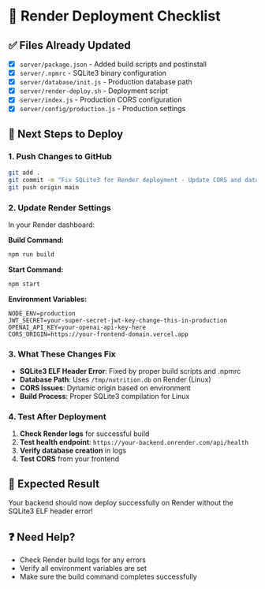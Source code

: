 # 🚀 Render Deployment Checklist

## ✅ **Files Already Updated**

- [x] `server/package.json` - Added build scripts and postinstall
- [x] `server/.npmrc` - SQLite3 binary configuration
- [x] `server/database/init.js` - Production database path
- [x] `server/render-deploy.sh` - Deployment script
- [x] `server/index.js` - Production CORS configuration
- [x] `server/config/production.js` - Production settings

## 🔄 **Next Steps to Deploy**

### **1. Push Changes to GitHub**
```bash
git add .
git commit -m "Fix SQLite3 for Render deployment - Update CORS and database config"
git push origin main
```

### **2. Update Render Settings**

In your Render dashboard:

**Build Command:**
```bash
npm run build
```

**Start Command:**
```bash
npm start
```

**Environment Variables:**
```
NODE_ENV=production
JWT_SECRET=your-super-secret-jwt-key-change-this-in-production
OPENAI_API_KEY=your-openai-api-key-here
CORS_ORIGIN=https://your-frontend-domain.vercel.app
```

### **3. What These Changes Fix**

- **SQLite3 ELF Header Error**: Fixed by proper build scripts and .npmrc
- **Database Path**: Uses `/tmp/nutrition.db` on Render (Linux)
- **CORS Issues**: Dynamic origin based on environment
- **Build Process**: Proper SQLite3 compilation for Linux

### **4. Test After Deployment**

1. **Check Render logs** for successful build
2. **Test health endpoint**: `https://your-backend.onrender.com/api/health`
3. **Verify database creation** in logs
4. **Test CORS** from your frontend

## 🎯 **Expected Result**

Your backend should now deploy successfully on Render without the SQLite3 ELF header error!

## ❓ **Need Help?**

- Check Render build logs for any errors
- Verify all environment variables are set
- Make sure the build command completes successfully



